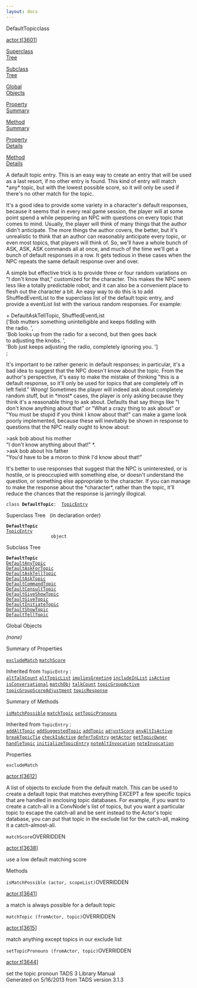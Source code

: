 ```yaml
---
layout: docs
---
```

<span class="title">DefaultTopic</span><span class="type">class</span>

[actor.t](../file/actor.t.html)\[[3601](../source/actor.t.html#3601)\]

[Superclass  
Tree](#_SuperClassTree_)

[Subclass  
Tree](#_SubClassTree_)

[Global  
Objects](#_ObjectSummary_)

[Property  
Summary](#_PropSummary_)

[Method  
Summary](#_MethodSummary_)

[Property  
Details](#_Properties_)

[Method  
Details](#_Methods_)



A default topic entry. This is an easy way to create an entry that will
be used as a last resort, if no other entry is found. This kind of entry
will match \*any\* topic, but with the lowest possible score, so it will
only be used if there's no other match for the topic.

It's a good idea to provide some variety in a character's default
responses, because it seems that in every real game session, the player
will at some point spend a while peppering an NPC with questions on
every topic that comes to mind. Usually, the player will think of many
things that the author didn't anticipate. The more things the author
covers, the better, but it's unrealistic to think that an author can
reasonably anticipate every topic, or even most topics, that players
will think of. So, we'll have a whole bunch of ASK, ASK, ASK commands
all at once, and much of the time we'll get a bunch of default responses
in a row. It gets tedious in these cases when the NPC repeats the same
default response over and over.

A simple but effective trick is to provide three or four random
variations on "I don't know that," customized for the character. This
makes the NPC seem less like a totally predictable robot, and it can
also be a convenient place to flesh out the character a bit. An easy way
to do this is to add ShuffledEventList to the superclass list of the
default topic entry, and provide a eventList list with the various
random responses. For example:

\+ DefaultAskTellTopic, ShuffledEventList  
\['Bob mutters something unintelligible and keeps fiddling with  
the radio. ',  
'Bob looks up from the radio for a second, but then goes back  
to adjusting the knobs. ',  
'Bob just keeps adjusting the radio, completely ignoring you. '\]  
;

It's important to be rather generic in default responses; in particular,
it's a bad idea to suggest that the NPC doesn't know about the topic.
From the author's perspective, it's easy to make the mistake of thinking
"this is a default response, so it'll only be used for topics that are
completely off in left field." Wrong! Sometimes the player will indeed
ask about completely random stuff, but in \*most\* cases, the player is
only asking because they think it's a reasonable thing to ask about.
Defaults that say things like "I don't know anything about that" or
"What a crazy thing to ask about" or "You must be stupid if you think I
know about that!" can make a game look poorly implemented, because these
will inevitably be shown in response to questions that the NPC really
ought to know about:

  
\>ask bob about his mother  
"I don't know anything about that!" \*.  
\>ask bob about his father  
"You'd have to be a moron to think I'd know about that!"

It's better to use responses that suggest that the NPC is uninterested,
or is hostile, or is preoccupied with something else, or doesn't
understand the question, or something else appropriate to the character.
If you can manage to make the response about the \*character\*, rather
than the topic, it'll reduce the chances that the response is jarringly
illogical.

`class `**`DefaultTopic`**` :   `[`TopicEntry`](../object/TopicEntry.html)



<span id="_SuperClassTree_"></span>



<span class="hdln">Superclass Tree</span>   (in declaration order)



**`DefaultTopic`**  
[`TopicEntry`](../object/TopicEntry.html)  
`                 object`  
<span id="_SubClassTree_"></span>



<span class="hdln">Subclass Tree</span>  



**`DefaultTopic`**  
[`DefaultAnyTopic`](../object/DefaultAnyTopic.html)  
[`DefaultAskForTopic`](../object/DefaultAskForTopic.html)  
[`DefaultAskTellTopic`](../object/DefaultAskTellTopic.html)  
[`DefaultAskTopic`](../object/DefaultAskTopic.html)  
[`DefaultCommandTopic`](../object/DefaultCommandTopic.html)  
[`DefaultConsultTopic`](../object/DefaultConsultTopic.html)  
[`DefaultGiveShowTopic`](../object/DefaultGiveShowTopic.html)  
[`DefaultGiveTopic`](../object/DefaultGiveTopic.html)  
[`DefaultInitiateTopic`](../object/DefaultInitiateTopic.html)  
[`DefaultShowTopic`](../object/DefaultShowTopic.html)  
[`DefaultTellTopic`](../object/DefaultTellTopic.html)  
<span id="_ObjectSummary_"></span>



<span class="hdln">Global Objects</span>  



*(none)* <span id="_PropSummary_"></span>



<span class="hdln">Summary of Properties</span>  



[`excludeMatch`](#excludeMatch) [`matchScore`](#matchScore)

Inherited from `TopicEntry` :  
[`altTalkCount`](../object/TopicEntry.html#altTalkCount) [`altTopicList`](../object/TopicEntry.html#altTopicList) [`impliesGreeting`](../object/TopicEntry.html#impliesGreeting) [`includeInList`](../object/TopicEntry.html#includeInList) [`isActive`](../object/TopicEntry.html#isActive) [`isConversational`](../object/TopicEntry.html#isConversational) [`matchObj`](../object/TopicEntry.html#matchObj) [`talkCount`](../object/TopicEntry.html#talkCount) [`topicGroupActive`](../object/TopicEntry.html#topicGroupActive) [`topicGroupScoreAdjustment`](../object/TopicEntry.html#topicGroupScoreAdjustment) [`topicResponse`](../object/TopicEntry.html#topicResponse)

<span id="_MethodSummary_"></span>



<span class="hdln">Summary of Methods</span>  



[`isMatchPossible`](#isMatchPossible) [`matchTopic`](#matchTopic) [`setTopicPronouns`](#setTopicPronouns)

Inherited from `TopicEntry` :  
[`addAltTopic`](../object/TopicEntry.html#addAltTopic) [`addSuggestedTopic`](../object/TopicEntry.html#addSuggestedTopic) [`addTopic`](../object/TopicEntry.html#addTopic) [`adjustScore`](../object/TopicEntry.html#adjustScore) [`anyAltIsActive`](../object/TopicEntry.html#anyAltIsActive) [`breakTopicTie`](../object/TopicEntry.html#breakTopicTie) [`checkIsActive`](../object/TopicEntry.html#checkIsActive) [`deferToEntry`](../object/TopicEntry.html#deferToEntry) [`getActor`](../object/TopicEntry.html#getActor) [`getTopicOwner`](../object/TopicEntry.html#getTopicOwner) [`handleTopic`](../object/TopicEntry.html#handleTopic) [`initializeTopicEntry`](../object/TopicEntry.html#initializeTopicEntry) [`noteAltInvocation`](../object/TopicEntry.html#noteAltInvocation) [`noteInvocation`](../object/TopicEntry.html#noteInvocation)

<span id="_Properties_"></span>



<span class="hdln">Properties</span>  



<span id="excludeMatch"></span>

`excludeMatch`

[actor.t](../file/actor.t.html)\[[3612](../source/actor.t.html#3612)\]



A list of objects to exclude from the default match. This can be used to
create a default topic that matches everything EXCEPT a few specific
topics that are handled in enclosing topic databases. For example, if
you want to create a catch-all in a ConvNode's list of topics, but you
want a particular topic to escape the catch-all and be sent instead to
the Actor's topic database, you can put that topic in the exclude list
for the catch-all, making it a catch-almost-all.



<span id="matchScore"></span>

`matchScore`<span class="rem">OVERRIDDEN</span>

[actor.t](../file/actor.t.html)\[[3638](../source/actor.t.html#3638)\]



use a low default matching score



<span id="_Methods_"></span>



<span class="hdln">Methods</span>  



<span id="isMatchPossible"></span>

`isMatchPossible (actor, scopeList)`<span class="rem">OVERRIDDEN</span>

[actor.t](../file/actor.t.html)\[[3641](../source/actor.t.html#3641)\]



a match is always possible for a default topic



<span id="matchTopic"></span>

`matchTopic (fromActor, topic)`<span class="rem">OVERRIDDEN</span>

[actor.t](../file/actor.t.html)\[[3615](../source/actor.t.html#3615)\]



match anything except topics in our exclude list



<span id="setTopicPronouns"></span>

`setTopicPronouns (fromActor, topic)`<span class="rem">OVERRIDDEN</span>

[actor.t](../file/actor.t.html)\[[3644](../source/actor.t.html#3644)\]



set the topic pronoun
TADS 3 Library Manual  
Generated on 5/16/2013 from TADS version 3.1.3


